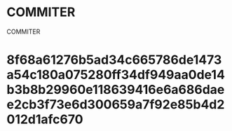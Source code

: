 # COMMITER
COMMITER






# 8f68a61276b5ad34c665786de1473a54c180a075280ff34df949aa0de14b3b8b29960e118639416e6a686daee2cb3f73e6d300659a7f92e85b4d2012d1afc670
